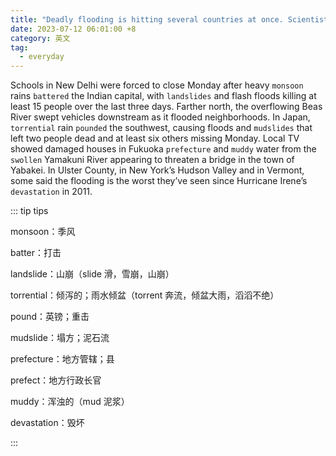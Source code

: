 ```yaml
---
title: "Deadly flooding is hitting several countries at once. Scientists say this will only be more common"
date: 2023-07-12 06:01:00 +8
category: 英文
tag:
  - everyday
---
```


Schools in New Delhi were forced to close Monday after heavy `monsoon` rains `battered` the Indian capital, with `landslides` and flash floods killing at least 15 people over the last three days. Farther north, the overflowing Beas River swept vehicles downstream as it flooded neighborhoods. In Japan, `torrential` rain `pounded` the southwest, causing floods and `mudslides` that left two people dead and at least six others missing Monday. Local TV showed damaged houses in Fukuoka `prefecture` and `muddy` water from the `swollen` Yamakuni River appearing to threaten a bridge in the town of Yabakei. In Ulster County, in New York’s Hudson Valley and in Vermont, some said the flooding is the worst they’ve seen since Hurricane Irene’s `devastation` in 2011.

::: tip tips

monsoon：季风

batter：打击

landslide：山崩（slide 滑，雪崩，山崩）

torrential：倾泻的；雨水倾盆（torrent 奔流，倾盆大雨，滔滔不绝）

pound：英镑；重击

mudslide：塌方；泥石流

prefecture：地方管辖；县

prefect：地方行政长官

muddy：浑浊的（mud 泥浆）

devastation：毁坏

:::
